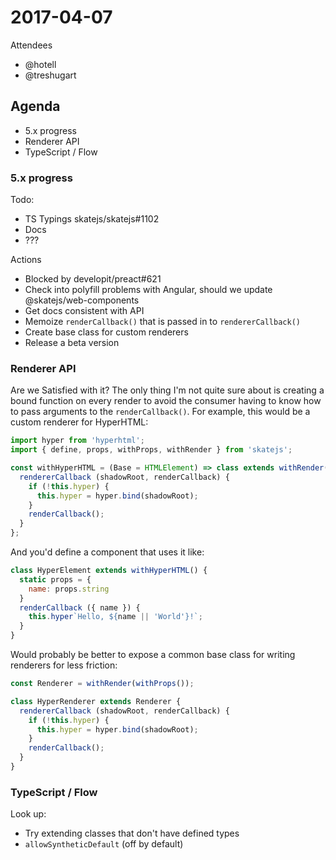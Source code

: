 # 2017-04-07

Attendees

- @hotell
- @treshugart

## Agenda

- 5.x progress
- Renderer API
- TypeScript / Flow

### 5.x progress

Todo:

- TS Typings skatejs/skatejs#1102
- Docs
- ???

Actions

- Blocked by developit/preact#621
- Check into polyfill problems with Angular, should we update @skatejs/web-components
- Get docs consistent with API
- Memoize `renderCallback()` that is passed in to `rendererCallback()`
- Create base class for custom renderers
- Release a beta version

### Renderer API

Are we Satisfied with it? The only thing I'm not quite sure about is creating a bound function on every render to avoid the consumer having to know how to pass arguments to the `renderCallback()`. For example, this would be a custom renderer for HyperHTML:

```js
import hyper from 'hyperhtml';
import { define, props, withProps, withRender } from 'skatejs';

const withHyperHTML = (Base = HTMLElement) => class extends withRender(withProps(Base)) {
  rendererCallback (shadowRoot, renderCallback) {
    if (!this.hyper) {
      this.hyper = hyper.bind(shadowRoot);
    }
    renderCallback();
  }
};
```

And you'd define a component that uses it like:

```js
class HyperElement extends withHyperHTML() {
  static props = {
    name: props.string
  }
  renderCallback ({ name }) {
    this.hyper`Hello, ${name || 'World'}!`;
  }
}
```

Would probably be better to expose a common base class for writing renderers for less friction:

```js
const Renderer = withRender(withProps());

class HyperRenderer extends Renderer {
  rendererCallback (shadowRoot, renderCallback) {
    if (!this.hyper) {
      this.hyper = hyper.bind(shadowRoot);
    }
    renderCallback();
  }
}
```

### TypeScript / Flow

Look up:

- Try extending classes that don't have defined types
- `allowSyntheticDefault` (off by default)
